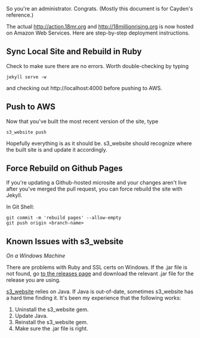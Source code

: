 So you're an administrator. Congrats. (Mostly this document is for Cayden's reference.)

The actual http://action.18mr.org and http://18millionrising.org is now hosted on Amazon Web Services. Here are step-by-step deployment instructions.

## Sync Local Site and Rebuild in Ruby

Check to make sure there are no errors. Worth double-checking by typing

    jekyll serve -w

and checking out http://localhost:4000 before pushing to AWS.

## Push to AWS

Now that you've built the most recent version of the site, type

    s3_website push

Hopefully everything is as it should be. s3_website should recognize where the built site is and update it accordingly.

## Force Rebuild on Github Pages

If you're updating a Github-hosted microsite and your changes aren't live after you've merged the pull request, you can force rebuild the site with Jekyll.

In Git Shell:

    git commit -m 'rebuild pages' --allow-empty
    git push origin <branch-name>

## Known Issues with s3_website

_On a Windows Machine_

There are problems with Ruby and SSL certs on Windows. If the .jar file is not found, go [to the releases page](https://github.com/laurilehmijoki/s3_website/releases/) and download the relevant .jar file for the release you are using.

[s3_website](https://github.com/laurilehmijoki/s3_website) relies on Java. If Java is out-of-date, sometimes s3_website has a hard time finding it. It's been my experience that the following works:

1. Uninstall the s3_website gem.
2. Update Java.
3. Reinstall the s3_website gem.
4. Make sure the .jar file is right.
